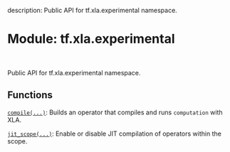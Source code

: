 description: Public API for tf.xla.experimental namespace.

<div itemscope itemtype="http://developers.google.com/ReferenceObject">
<meta itemprop="name" content="tf.xla.experimental" />
<meta itemprop="path" content="Stable" />
</div>

# Module: tf.xla.experimental

<!-- Insert buttons and diff -->

<table class="tfo-notebook-buttons tfo-api nocontent" align="left">

</table>



Public API for tf.xla.experimental namespace.



## Functions

[`compile(...)`](../../tf/xla/experimental/compile.md): Builds an operator that compiles and runs `computation` with XLA.

[`jit_scope(...)`](../../tf/xla/experimental/jit_scope.md): Enable or disable JIT compilation of operators within the scope.

